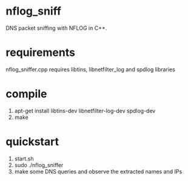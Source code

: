 # nflog_sniff
DNS packet sniffing with NFLOG in C++.

# requirements

nflog_sniffer.cpp requires libtins, libnetfilter_log and spdlog libraries

# compile

1. apt-get install libtins-dev libnetfilter-log-dev spdlog-dev
2. make

# quickstart

1. start.sh
2. sudo ./nflog_sniffer
3. make some DNS queries and observe the extracted names and IPs

